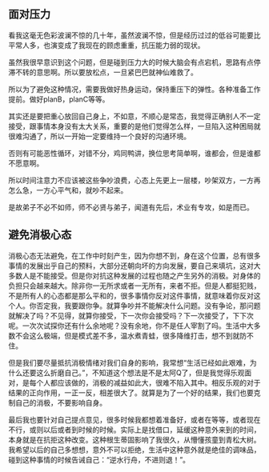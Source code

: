## 面对压力

看我这毫无色彩波澜不惊的几十年，虽然波澜不惊，但是经历过过的低谷可能要比平常人多，也演变成了我现在的顾虑重重，抗压能力弱的现状。

虽然我很早意识到这个问题，但是碰到压力大的时候大脑会有点宕机，思路有点停滞不转的意思啊。所以要放松点，一旦紧巴巴就神仙难救了。

所以为了避免这种情况，需要我做好热身运动，保持重压下的弹性。各种准备工作提前。做好planB，planC等等。

其实还是要把重心放回自己身上，不如意，不顺心是常态，我觉得正确别人不一定接受，跟事情本身没有太大关系，重要的是他们觉得怎么样，一旦陷入这种困局就很难沟通了，所以一开始一定要维持一个良好的沟通环境。

否则有可能恶性循环，对错不分，鸡同鸭讲，换位思考简单啊，谁都会，但是谁都不愿意啊。

所以时间注意力不应该被这些争吵浪费，心态上先更上一层楼，吵架双方，一方再怎么急，一方心平气和，就吵不起来。

是故弟子不必不如师，师不必贤与弟子，闻道有先后，术业有专攻，如是而已。


## 避免消极心态

消极心态无法避免，在工作中时刻产生，因为你想不到，身在这个位置，总有很多事情的发展出乎自己的预料，大部分还朝向坏的方向发展，要自己来填坑，这对大多数人是不能接受。但是你对抗这种发展的过程也随之产生另外的消极。对身体的负担只会越来越大。除非你一无所求或者一无所有，来者不拒。但是人都挺犯贱，不是所有人的心态都是那么平和的，很多事情你反对这件事情，就意味着你反对这个人。你否定我，我要跟你争。就算争吵并不能解决什么问题。没有争论，那问题就解决了吗？不见得，就算你接受，下一次你会接受吗？下一次接受了，下下次呢。一次次试探你还有什么余地呢？没有余地，你不是任人宰割了吗。生活中大多数不会这么极端，但是模式差不多，温水煮青蛙，很多降维打击，想不到就防不住。

但是我们要尽量抵抗消极情绪对我们自身的影响，我常想“生活已经如此艰难，为什么还要这么折磨自己。”，不知道这个想法是不是太阿Q了，但是我觉得乐观面对，是每个人都应该做的，消极的减益如此大，很难不陷入其中。相反乐观的对于结果的正向作用，一正一反，相差很大了。就算是为了一个好的结果，我们也要克制自己的消极，不要影响自身。

最后我也要针对自己提点意见，很多时候我都想着准备好，或者在等等，或者现在不行，或则以后或者到时候的时候。实际上是找借口，延缓这种意外来到的时间，本身就是在抗拒这种改变。这种根生蒂固影响了我很久，从懵懂孩童到青松大树。我希望以后的自己多想想，意外不可以拒绝，生活中这种意外就是绝佳的调味品，碰到这种事情的时候告诫自己：“逆水行舟，不进则退！”。

